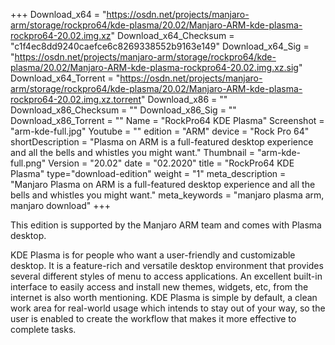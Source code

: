 +++
Download_x64 = "https://osdn.net/projects/manjaro-arm/storage/rockpro64/kde-plasma/20.02/Manjaro-ARM-kde-plasma-rockpro64-20.02.img.xz"
Download_x64_Checksum = "c1f4ec8dd9240caefce6c8269338552b9163e149"
Download_x64_Sig = "https://osdn.net/projects/manjaro-arm/storage/rockpro64/kde-plasma/20.02/Manjaro-ARM-kde-plasma-rockpro64-20.02.img.xz.sig"
Download_x64_Torrent = "https://osdn.net/projects/manjaro-arm/storage/rockpro64/kde-plasma/20.02/Manjaro-ARM-kde-plasma-rockpro64-20.02.img.xz.torrent"
Download_x86 = ""
Download_x86_Checksum = ""
Download_x86_Sig = ""
Download_x86_Torrent = ""
Name = "RockPro64 KDE Plasma"
Screenshot = "arm-kde-full.jpg"
Youtube = ""
edition = "ARM"
device = "Rock Pro 64"
shortDescription = "Plasma on ARM is a full-featured desktop experience and all the bells and whistles you might want."
Thumbnail = "arm-kde-full.png"
Version = "20.02"
date = "02.2020"
title = "RockPro64 KDE Plasma"
type="download-edition"
weight = "1"
meta_description = "Manjaro Plasma on ARM is a full-featured desktop experience and all the bells and whistles you might want."
meta_keywords = "manjaro plasma arm, manjaro download"
+++

This edition is supported by the Manjaro ARM team and comes with Plasma desktop.

KDE Plasma is for people who want a user-friendly and customizable desktop. It is a feature-rich and versatile desktop environment that provides several different styles of menu to access applications. An excellent built-in interface to easily access and install new themes, widgets, etc, from the internet is also worth mentioning. KDE Plasma is simple by default, a clean work area for real-world usage which intends to stay out of your way, so the user is enabled to create the workflow that makes it more effective to complete tasks.
